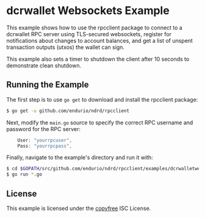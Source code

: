 dcrwallet Websockets Example
============================

This example shows how to use the rpcclient package to connect to a dcrwallet
RPC server using TLS-secured websockets, register for notifications about
changes to account balances, and get a list of unspent transaction outputs
(utxos) the wallet can sign.

This example also sets a timer to shutdown the client after 10 seconds to
demonstrate clean shutdown.

## Running the Example

The first step is to use `go get` to download and install the rpcclient package:

```bash
$ go get -u github.com/endurio/ndrd/rpcclient
```

Next, modify the `main.go` source to specify the correct RPC username and
password for the RPC server:

```Go
	User: "yourrpcuser",
	Pass: "yourrpcpass",
```

Finally, navigate to the example's directory and run it with:

```bash
$ cd $GOPATH/src/github.com/endurio/ndrd/rpcclient/examples/dcrwalletwebsockets
$ go run *.go
```

## License

This example is licensed under the [copyfree](http://copyfree.org) ISC License.
